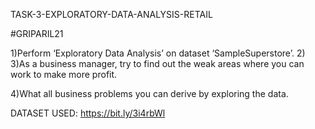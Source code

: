 TASK-3-EXPLORATORY-DATA-ANALYSIS-RETAIL

#GRIPARIL21

1)Perform ‘Exploratory Data Analysis’ on dataset ‘SampleSuperstore’.
2)
3)As a business manager, try to find out the weak areas where you can
  work to make more profit.
  
4)What all business problems you can derive by exploring the data.

DATASET USED: https://bit.ly/3i4rbWl
